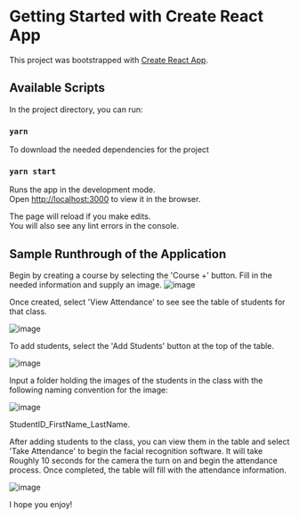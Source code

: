 # Getting Started with Create React App

This project was bootstrapped with [Create React App](https://github.com/facebook/create-react-app).

## Available Scripts

In the project directory, you can run:

### `yarn`

To download the needed dependencies for the project


### `yarn start`

Runs the app in the development mode.\
Open [http://localhost:3000](http://localhost:3000) to view it in the browser.

The page will reload if you make edits.\
You will also see any lint errors in the console.


## Sample Runthrough of the Application

Begin by creating a course by selecting the 'Course +' button. Fill in the needed information and supply an image.
![image](https://user-images.githubusercontent.com/51182671/117602835-770a0e80-b106-11eb-9e3c-f73b86433dac.png)

Once created, select 'View Attendance' to see see the table of students for that class. 

![image](https://user-images.githubusercontent.com/51182671/118238729-c2495780-b44d-11eb-8826-da968706427d.png)

To add students, select the 'Add Students' button at the top of the table. 

![image](https://user-images.githubusercontent.com/51182671/117602563-da477100-b105-11eb-9295-5509ce19e5fe.png)

Input a folder holding the images of the students in the class with the following naming convention for the image: 

![image](https://user-images.githubusercontent.com/51182671/117602647-09f67900-b106-11eb-853a-c5dd6ce5d19b.png)

StudentID_FirstName_LastName.

After adding students to the class, you can view them in the table and select 'Take Attendance' to begin the facial recognition software. 
It will take Roughly 10 seconds for the camera the turn on and begin the attendance process. 
Once completed, the table will fill with the attendance information.

![image](https://user-images.githubusercontent.com/51182671/118238834-eefd6f00-b44d-11eb-900c-976d50dd32e9.png)

I hope you enjoy!
